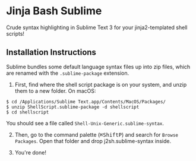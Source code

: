# Jinja Bash Sublime

Crude syntax highlighting in Sublime Text 3 for your jinja2-templated shell
scripts!


## Installation Instructions
Sublime bundles some default language syntax files up into zip files, which
are renamed with the `.sublime-package` extension.

1. First, find where the shell script package is on your system, and unzip
them to a new folder. On macOS:

```
$ cd /Applications/Sublime Text.app/Contents/MacOS/Packages/
$ unzip ShellScript.sublime-package -d shellscript
$ cd shellscript
```

You should see a file called `Shell-Unix-Generic.sublime-syntax`.

2. Then, go to the command palette (<kbd>⌘</kbd><kbd>Shift</kbd><kbd>P</kbd>)
and search for `Browse Packages`. Open that folder and drop j2sh.sublime-syntax
inside.

3. You're done!
